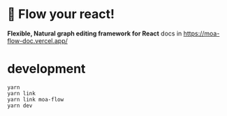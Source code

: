 # 🚀 Flow your react!

<strong>Flexible, Natural graph editing framework for React</strong>
docs in https://moa-flow-doc.vercel.app/

# development

```
yarn
yarn link
yarn link moa-flow
yarn dev
```
